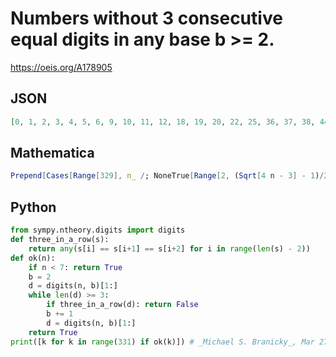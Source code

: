 # Numbers without 3 consecutive equal digits in any base b \>\= 2\.
https://oeis.org/A178905
## JSON
```JSON
[0, 1, 2, 3, 4, 5, 6, 9, 10, 11, 12, 18, 19, 20, 22, 25, 36, 37, 38, 44, 45, 50, 51, 52, 74, 75, 76, 77, 89, 90, 100, 101, 102, 105, 109, 147, 150, 153, 154, 165, 166, 173, 178, 179, 180, 181, 204, 205, 210, 212, 214, 217, 293, 294, 299, 300, 301, 306, 308, 309, 329]
```
## Mathematica
```Mathematica
Prepend[Cases[Range[329], n_ /; NoneTrue[Range[2, (Sqrt[4 n - 3] - 1)/2], MatchQ[IntegerDigits[n, #], {___, d_, d_, d_, ___}] &]], 0] (* _Vladimir Reshetnikov_, Mar 20 2022 *)
```
## Python
```Python
from sympy.ntheory.digits import digits
def three_in_a_row(s):
    return any(s[i] == s[i+1] == s[i+2] for i in range(len(s) - 2))
def ok(n):
    if n < 7: return True
    b = 2
    d = digits(n, b)[1:]
    while len(d) >= 3:
        if three_in_a_row(d): return False
        b += 1
        d = digits(n, b)[1:]
    return True
print([k for k in range(331) if ok(k)]) # _Michael S. Branicky_, Mar 27 2022
```
